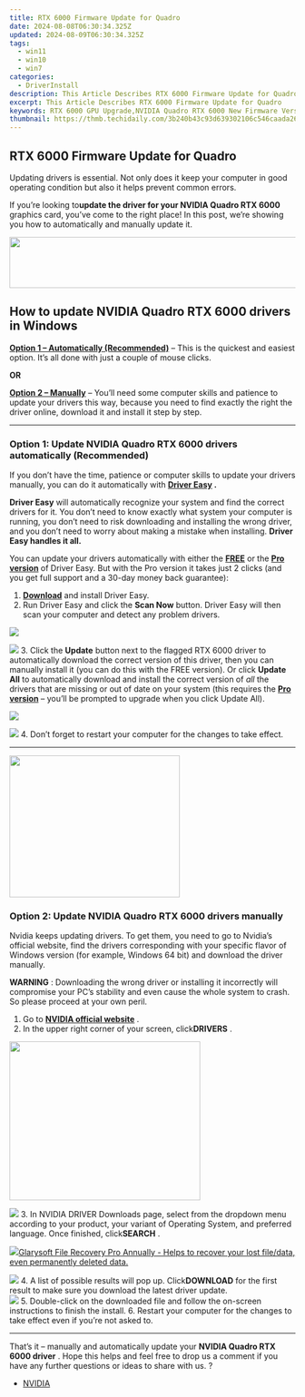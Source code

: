 ```yaml
---
title: RTX 6000 Firmware Update for Quadro
date: 2024-08-08T06:30:34.325Z
updated: 2024-08-09T06:30:34.325Z
tags:
  - win11
  - win10
  - win7
categories:
  - DriverInstall
description: This Article Describes RTX 6000 Firmware Update for Quadro
excerpt: This Article Describes RTX 6000 Firmware Update for Quadro
keywords: RTX 6000 GPU Upgrade,NVIDIA Quadro RTX 6000 New Firmware Version Release,Optimize Your Workstation with RTX 6000 Firmware Update,Improved Performance,NVIDIA Quadro RTX 6000,Ace Your Graphics Workloads with Quadro RTX 6000 Updated Firmware,How to Upgrade Your Quadro RTX 6000 GPU with Latest Firmware
thumbnail: https://thmb.techidaily.com/3b240b43c93d639302106c546caada2668474e961bc69741ec2bb6713c7a134f.jpg
---
```


## RTX 6000 Firmware Update for Quadro

 Updating drivers is essential. Not only does it keep your computer in good operating condition but also it helps prevent common errors.

 If you’re looking to**update the driver for your NVIDIA Quadro RTX 6000** graphics card, you’ve come to the right place! In this post, we’re showing you how to automatically and manually update it.

<!-- affiliate ads begin -->
<a href="https://mindmanager.sjv.io/c/5597632/1787667/20231" target="_top" id="1787667"><img src="//a.impactradius-go.com/display-ad/20231-1787667" border="0" alt="" width="728" height="90"/></a><img height="0" width="0" src="https://imp.pxf.io/i/5597632/1787667/20231" style="position:absolute;visibility:hidden;" border="0" />
<!-- affiliate ads end -->
## How to update **NVIDIA Quadro RTX 6000 drivers in Windows**

**[Option 1 – Automatically (Recommended)](#O1)**  – This is the quickest and easiest option. It’s all done with just a couple of mouse clicks.

**OR**

[**Option 2 – Manually**](#O2) – You’ll need some computer skills and patience to update your drivers this way, because you need to find exactly the right the driver online, download it and install it step by step.

---

### Option 1: Update NVIDIA Quadro RTX 6000 drivers automatically (Recommended)

 If you don’t have the time, patience or computer skills to update your drivers manually, you can do it automatically with **[Driver Easy](https://tools.techidaily.com/drivereasy/download/) .**

**Driver Easy** will automatically recognize your system and find the correct drivers for it. You don’t need to know exactly what system your computer is running, you don’t need to risk downloading and installing the wrong driver, and you don’t need to worry about making a mistake when installing. **Driver Easy handles it all.**

 You can update your drivers automatically with either the **[FREE](https://tools.techidaily.com/drivereasy/download/)**  or the **[Pro version](https://tools.techidaily.com/drivereasy/download/)**  of Driver Easy. But with the Pro version it takes just 2 clicks (and you get full support and a 30-day money back guarantee):

1. **[Download](https://tools.techidaily.com/drivereasy/download/)**  and install Driver Easy.
2. Run Driver Easy and click the **Scan Now** button. Driver Easy will then scan your computer and detect any problem drivers.  
<!-- affiliate ads begin -->
<a href="https://estore.winxdvd.com/order/checkout.php?PRODS=4612444&QTY=1&AFFILIATE=108875&CART=1"><img src="https://www.winxdvd.com/affiliate/new-banner/pt-728x90.jpg" border="0"></a>
<!-- affiliate ads end -->
![](https://images.drivereasy.com/wp-content/uploads/2021/04/0.png)
3. Click the **Update**  button next to the flagged RTX 6000 driver to automatically download the correct version of this driver, then you can manually install it (you can do this with the FREE version). Or click **Update All** to automatically download and install the correct version of _all_ the drivers that are missing or out of date on your system (this requires the [**Pro version**](https://tools.techidaily.com/drivereasy/download/) – you’ll be prompted to upgrade when you click Update All).  
<!-- affiliate ads begin -->
<a href="https://store.bitdefender.com/affiliate.php?ACCOUNT=BITLATIN&AFFILIATE=108875&PATH=http%3A%2F%2Fwww.bitdefender.com%2Fbusiness%3FAFFILIATE%3D108875%26RESOURCE%3D30%2525%2BOff%2Ball%2BGravityZone%2BProducts"><img src="https://www.bitdefender.com/content/dam/bitdefender/business/campaign/1200X628.png" border="0"></a>
<!-- affiliate ads end -->
![](https://images.drivereasy.com/wp-content/uploads/2021/04/1-2.png)
4. Don’t forget to restart your computer for the changes to take effect.

---

<!-- affiliate ads begin -->
<a href="https://dhgate.sjv.io/c/5597632/1678785/12108" target="_top" id="1678785"><img src="//a.impactradius-go.com/display-ad/12108-1678785" border="0" alt="" width="300" height="250"/></a>
<!-- affiliate ads end -->
### Option 2: Update NVIDIA Quadro RTX 6000 drivers manually

 Nvidia keeps updating drivers. To get them, you need to go to Nvidia’s official website, find the drivers corresponding with your specific flavor of Windows version (for example, Windows 64 bit) and download the driver manually.

**WARNING** : Downloading the wrong driver or installing it incorrectly will compromise your PC’s stability and even cause the whole system to crash. So please proceed at your own peril.

1. Go to **[NVIDIA official website](https://tools.techidaily.com/drivereasy/download/)**  .
2. In the upper right corner of your screen, click**DRIVERS** .  
<!-- affiliate ads begin -->
<a href="https://laganoo.pxf.io/c/5597632/1657397/16446" target="_top" id="1657397"><img src="//a.impactradius-go.com/display-ad/16446-1657397" border="0" alt="" width="336" height="280"/></a><img height="0" width="0" src="https://imp.pxf.io/i/5597632/1657397/16446" style="position:absolute;visibility:hidden;" border="0" />
<!-- affiliate ads end -->
![](https://images.drivereasy.com/wp-content/uploads/2021/04/d.png)
3. In NVIDIA DRIVER Downloads page, select from the dropdown menu according to your product, your variant of Operating System, and preferred language. Once finished, click**SEARCH** .  
<!-- affiliate ads begin -->
<a href="https://order.glarysoft.com/order/checkout.php?PRODS=35504869&QTY=1&AFFILIATE=108875&CART=1"><img src="https://secure.avangate.com/images/merchant/6734fa703f6633ab896eecbdfad8953a/products/1_FR-200-1.png" border="0">Glarysoft File Recovery Pro Annually -  Helps to recover your lost file/data, even permanently deleted data. 
</a>
<!-- affiliate ads end -->
![](https://images.drivereasy.com/wp-content/uploads/2021/04/2-6.png)
4. A list of possible results will pop up. Click**DOWNLOAD** for the first result to make sure you download the latest driver update.  
![](https://images.drivereasy.com/wp-content/uploads/2021/04/DD-1.png)
5. Double-click on the downloaded file and follow the on-screen instructions to finish the install.
6. Restart your computer for the changes to take effect even if you’re not asked to.

---

 That’s it – manually and automatically update your **NVIDIA Quadro RTX 6000 driver** . Hope this helps and feel free to drop us a comment if you have any further questions or ideas to share with us. ?

* [NVIDIA](https://tools.techidaily.com/drivereasy/download/)

<ins class="adsbygoogle"
     style="display:block"
     data-ad-format="autorelaxed"
     data-ad-client="ca-pub-7571918770474297"
     data-ad-slot="1223367746"></ins>



<ins class="adsbygoogle"
     style="display:block"
     data-ad-client="ca-pub-7571918770474297"
     data-ad-slot="8358498916"
     data-ad-format="auto"
     data-full-width-responsive="true"></ins>


